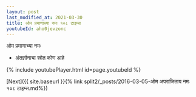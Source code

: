 ```yaml
---
layout: post
last_modified_at: 2021-03-30
title: ओम प्रमाणाच्या नमः १०८ टाइम्स
youtubeId: aho0jevzonc
---
```

 
 
 ओम प्रमाणाच्या नमः  
 
 -  अंतर्ज्ञानाचा स्रोत कोण आहे 
 
  
 
  
 
 
 
 
 
 


{% include youtubePlayer.html id=page.youtubeId %}
 
[Next]({{ site.baseurl }}{% link  split2/_posts/2016-03-05-ओम अपराजिताय नमः १०८ टाइम्स.md%})
 

